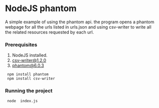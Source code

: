 # NodeJS phantom

A simple example of using the phantom api.
the program opens a phantom webpage for all the urls listed in urls.json
and using csv-writer to write all the related resources requested by each url.

### Prerequisites

1. NodeJS installed.
2. csv-writer@1.2.0 
3. phantom@6.0.3
```
 npm install phantom
 npm install csv-writer
```

### Running the project

```
 node  index.js
```
 
